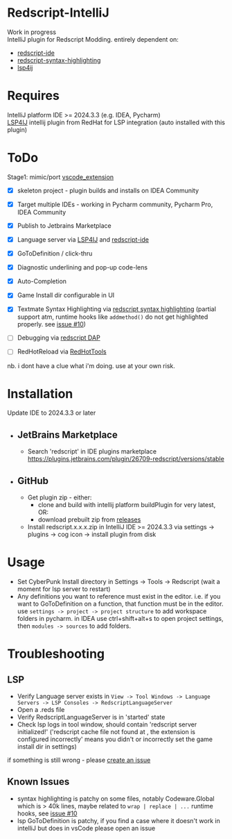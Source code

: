 # Redscript-IntelliJ

<!-- Plugin description -->
Work in progress   
IntelliJ plugin for Redscript Modding. entirely dependent on:
  - [redscript-ide](https://github.com/jac3km4/redscript-ide)
  - [redscript-syntax-highlighting](https://github.com/jackhumbert/redscript-syntax-highlighting)
  - [lsp4ij](https://github.com/redhat-developer/lsp4ij)
<!-- Plugin description end -->

# Requires
IntelliJ platform IDE  >= 2024.3.3 (e.g. IDEA, Pycharm)  
[LSP4IJ](https://github.com/redhat-developer/lsp4ij) intellij plugin from RedHat for LSP integration (auto installed with this plugin)

# ToDo

Stage1: mimic/port [vscode_extension](https://github.com/jac3km4/redscript-ide-vscode?tab=readme-ov-file)

- [x] skeleton project - plugin builds and installs on IDEA Community
- [x] Target multiple IDEs - working in Pycharm community, Pycharm Pro, IDEA Community
- [x] Publish to Jetbrains Marketplace 
- [x] Language server via [LSP4IJ](https://github.com/redhat-developer/lsp4ij) and [redscript-ide](https://github.com/jac3km4/redscript-ide)
- [x] GoToDefinition / click-thru
- [x] Diagnostic underlining and pop-up code-lens
- [x] Auto-Completion
- [x] Game Install dir configurable in UI
- [x] Textmate Syntax Highlighting via [redscript syntax highlighting](https://github.com/jackhumbert/redscript-syntax-highlighting)
      (partial support atm, runtime hooks like `addmethod()` do not get highlighted properly. see [issue #10](https://github.com/pawrequest/redscript-intellij/issues/10))
- [ ] Debugging via [redscript DAP](https://github.com/jac3km4/redscript-dap)
- [ ] RedHotReload via [RedHotTools](https://github.com/psiberx/cp2077-red-hot-tools)


nb. i dont have a clue what i'm doing. use at your own risk.

# Installation
Update IDE to 2024.3.3 or later

- ## JetBrains Marketplace
  - Search 'redscript' in IDE plugins marketplace
  https://plugins.jetbrains.com/plugin/26709-redscript/versions/stable

- ## GitHub
  - Get plugin zip - either:
    - clone and build with intellij platform buildPlugin for very latest,  OR:  
    - download prebuilt zip from [releases](https://github.com/pawrequest/redscript-intellij/releases)   
  - Install redscript.x.x.x.zip in IntelliJ IDE >= 2024.3.3 via settings -> plugins -> cog icon -> install plugin from disk  

# Usage
- Set CyberPunk Install directory in Settings -> Tools -> Redscript (wait a moment for lsp server to restart)
- Any definitions you want to reference must exist in the editor. i.e. if you want to GoToDefinition on a function, that function must be in the editor.  
  use `settings -> project -> project structure` to add workspace folders in pycharm. in IDEA use ctrl+shift+alt+s to open project settings, then `modules -> sources` to add folders.

# Troubleshooting
## LSP
- Verify Language server exists in `View -> Tool Windows -> Language Servers -> LSP Consoles -> RedscriptLanguageServer`
- Open a .reds file
- Verify RedscriptLanguageServer is in 'started' state
- Check lsp logs in tool window, should contain 'redscript server initialized!'
  ('redscript cache file not found at , the extension is configured incorrectly' means you didn't or incorrectly set the game install dir in settings)

if something is still wrong - please [create an issue](https://github.com/pawrequest/redscript-intellij/issues)

## Known Issues
- syntax highlighting is patchy on some files, notably Codeware.Global which is > 40k lines, maybe related to `wrap | replace | ...` runtime hooks, see [issue #10](https://github.com/pawrequest/redscript-intellij/issues/10)
- lsp GoToDefinition is patchy, if you find a case where it doesn't work in intelliJ but does in vsCode please open an issue
